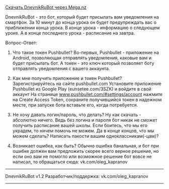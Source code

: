 [Скачать DnevnikRuBot через Mega.nz](https://mega.nz/#!rrpEVCwZ!jRyG3oscnMLzipLtUkj9lvKG5ffMVLffLwBNVQRVHfE)

DnevnikRuBot - это бот, который будет присылать вам уведомления на смартфон.
За 10 минут до конца урока он будет предупреждать вас о приближении конца урока.
В конце урока - информацию о следующем уроке.
А в конце последнего урока - расписание на завтра.

Вопрос-Ответ:

1. Что такое токен Pushbullet?
Во-первых, Pushbullet - приложение на Android, позволяющая отправлять уведомления, каковые вам и будет присылать бот.
А токен - это ключ который позволяет боту отправлять уведомления с вашего аккаунта.

2. Как мне получить приложение и токен Pushbullet?
Зарегистрируйтесь на сайте pushbullet.com
Установите приложение Pushbullet из Google Play (eunsetee.com/3SZK) и войдите в свой аккаунт
На странице www.pushbullet.com/#settings/account нажмите на Create Access Token, сохраните получившийся токен в надежном месте, при запуске бота вставьте его, когда потребуется.

3. Не хочу давать логин/пароль, что делать?
Ну как скачать - абсолютно ничего. Ведь без логина и пароля бот никак не сможет получить расписание вашей школы. Если боитесь, что мы его украдем, то ничем помочь не можем. Да в конце концов, что мы можем сделать? Написать пакости вашим одноклассникам(-цам)?

4. Возникает ошибка, как быть?
Обычно ошибка банальная, и бот при ошибке должен вам предложить скорее всего верное решение, но если оно вам не помогло или возможное решение бот вовсе не написал, то обращаться сюда: vk.com/oleg_kapranov


-------------------------------------------
DnevnikRuBot v1.2
Разработчик/поддержка: vk.com/oleg_kapranov

-------------------------------------------
